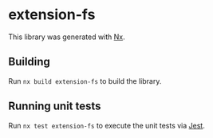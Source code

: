 # extension-fs

This library was generated with [Nx](https://nx.dev).

## Building

Run `nx build extension-fs` to build the library.

## Running unit tests

Run `nx test extension-fs` to execute the unit tests via [Jest](https://jestjs.io).
